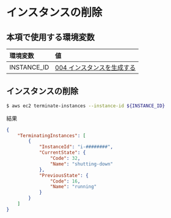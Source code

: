 # インスタンスの削除

## 本項で使用する環境変数

|環境変数|値|
|:--|:--|
|INSTANCE_ID|[004 インスタンスを生成する](/ec2/004_create_instance.md)|

## インスタンスの削除

```bash
$ aws ec2 terminate-instances --instance-id ${INSTANCE_ID}
```

結果

```json
{
    "TerminatingInstances": [
        {
            "InstanceId": "i-########", 
            "CurrentState": {
                "Code": 32, 
                "Name": "shutting-down"
            }, 
            "PreviousState": {
                "Code": 16, 
                "Name": "running"
            }
        }
    ]
}
```